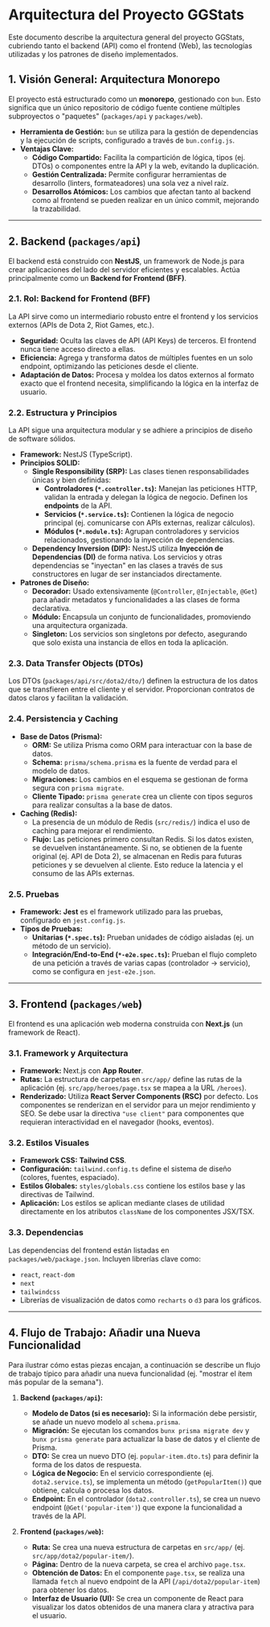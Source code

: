 # Arquitectura del Proyecto GGStats

Este documento describe la arquitectura general del proyecto GGStats, cubriendo tanto el backend (API) como el frontend (Web), las tecnologías utilizadas y los patrones de diseño implementados.

## 1. Visión General: Arquitectura Monorepo

El proyecto está estructurado como un **monorepo**, gestionado con `bun`. Esto significa que un único repositorio de código fuente contiene múltiples subproyectos o "paquetes" (`packages/api` y `packages/web`).

-   **Herramienta de Gestión:** `bun` se utiliza para la gestión de dependencias y la ejecución de scripts, configurado a través de `bun.config.js`.
-   **Ventajas Clave:**
    -   **Código Compartido:** Facilita la compartición de lógica, tipos (ej. DTOs) o componentes entre la API y la web, evitando la duplicación.
    -   **Gestión Centralizada:** Permite configurar herramientas de desarrollo (linters, formateadores) una sola vez a nivel raíz.
    -   **Desarrollos Atómicos:** Los cambios que afectan tanto al backend como al frontend se pueden realizar en un único commit, mejorando la trazabilidad.

---

## 2. Backend (`packages/api`)

El backend está construido con **NestJS**, un framework de Node.js para crear aplicaciones del lado del servidor eficientes y escalables. Actúa principalmente como un **Backend for Frontend (BFF)**.

### 2.1. Rol: Backend for Frontend (BFF)

La API sirve como un intermediario robusto entre el frontend y los servicios externos (APIs de Dota 2, Riot Games, etc.).

-   **Seguridad:** Oculta las claves de API (API Keys) de terceros. El frontend nunca tiene acceso directo a ellas.
-   **Eficiencia:** Agrega y transforma datos de múltiples fuentes en un solo endpoint, optimizando las peticiones desde el cliente.
-   **Adaptación de Datos:** Procesa y moldea los datos externos al formato exacto que el frontend necesita, simplificando la lógica en la interfaz de usuario.

### 2.2. Estructura y Principios

La API sigue una arquitectura modular y se adhiere a principios de diseño de software sólidos.

-   **Framework:** NestJS (TypeScript).
-   **Principios SOLID:**
    -   **Single Responsibility (SRP):** Las clases tienen responsabilidades únicas y bien definidas:
        -   **Controladores (`*.controller.ts`):** Manejan las peticiones HTTP, validan la entrada y delegan la lógica de negocio. Definen los **endpoints** de la API.
        -   **Servicios (`*.service.ts`):** Contienen la lógica de negocio principal (ej. comunicarse con APIs externas, realizar cálculos).
        -   **Módulos (`*.module.ts`):** Agrupan controladores y servicios relacionados, gestionando la inyección de dependencias.
    -   **Dependency Inversion (DIP):** NestJS utiliza **Inyección de Dependencias (DI)** de forma nativa. Los servicios y otras dependencias se "inyectan" en las clases a través de sus constructores en lugar de ser instanciados directamente.
-   **Patrones de Diseño:**
    -   **Decorador:** Usado extensivamente (`@Controller`, `@Injectable`, `@Get`) para añadir metadatos y funcionalidades a las clases de forma declarativa.
    -   **Módulo:** Encapsula un conjunto de funcionalidades, promoviendo una arquitectura organizada.
    -   **Singleton:** Los servicios son singletons por defecto, asegurando que solo exista una instancia de ellos en toda la aplicación.

### 2.3. Data Transfer Objects (DTOs)

Los DTOs (`packages/api/src/dota2/dto/`) definen la estructura de los datos que se transfieren entre el cliente y el servidor. Proporcionan contratos de datos claros y facilitan la validación.

### 2.4. Persistencia y Caching

-   **Base de Datos (Prisma):**
    -   **ORM:** Se utiliza Prisma como ORM para interactuar con la base de datos.
    -   **Schema:** `prisma/schema.prisma` es la fuente de verdad para el modelo de datos.
    -   **Migraciones:** Los cambios en el esquema se gestionan de forma segura con `prisma migrate`.
    -   **Cliente Tipado:** `prisma generate` crea un cliente con tipos seguros para realizar consultas a la base de datos.
-   **Caching (Redis):**
    -   La presencia de un módulo de Redis (`src/redis/`) indica el uso de caching para mejorar el rendimiento.
    -   **Flujo:** Las peticiones primero consultan Redis. Si los datos existen, se devuelven instantáneamente. Si no, se obtienen de la fuente original (ej. API de Dota 2), se almacenan en Redis para futuras peticiones y se devuelven al cliente. Esto reduce la latencia y el consumo de las APIs externas.

### 2.5. Pruebas

-   **Framework:** **Jest** es el framework utilizado para las pruebas, configurado en `jest.config.js`.
-   **Tipos de Pruebas:**
    -   **Unitarias (`*.spec.ts`):** Prueban unidades de código aisladas (ej. un método de un servicio).
    -   **Integración/End-to-End (`*-e2e.spec.ts`):** Prueban el flujo completo de una petición a través de varias capas (controlador -> servicio), como se configura en `jest-e2e.json`.

---

## 3. Frontend (`packages/web`)

El frontend es una aplicación web moderna construida con **Next.js** (un framework de React).

### 3.1. Framework y Arquitectura

-   **Framework:** Next.js con **App Router**.
-   **Rutas:** La estructura de carpetas en `src/app/` define las rutas de la aplicación (ej. `src/app/heroes/page.tsx` se mapea a la URL `/heroes`).
-   **Renderizado:** Utiliza **React Server Components (RSC)** por defecto. Los componentes se renderizan en el servidor para un mejor rendimiento y SEO. Se debe usar la directiva `"use client"` para componentes que requieran interactividad en el navegador (hooks, eventos).

### 3.2. Estilos Visuales

-   **Framework CSS:** **Tailwind CSS**.
-   **Configuración:** `tailwind.config.ts` define el sistema de diseño (colores, fuentes, espaciado).
-   **Estilos Globales:** `styles/globals.css` contiene los estilos base y las directivas de Tailwind.
-   **Aplicación:** Los estilos se aplican mediante clases de utilidad directamente en los atributos `className` de los componentes JSX/TSX.

### 3.3. Dependencias

Las dependencias del frontend están listadas en `packages/web/package.json`. Incluyen librerías clave como:
-   `react`, `react-dom`
-   `next`
-   `tailwindcss`
-   Librerías de visualización de datos como `recharts` o `d3` para los gráficos.

---

## 4. Flujo de Trabajo: Añadir una Nueva Funcionalidad

Para ilustrar cómo estas piezas encajan, a continuación se describe un flujo de trabajo típico para añadir una nueva funcionalidad (ej. "mostrar el ítem más popular de la semana").

1.  **Backend (`packages/api`):**
    -   **Modelo de Datos (si es necesario):** Si la información debe persistir, se añade un nuevo modelo al `schema.prisma`.
    -   **Migración:** Se ejecutan los comandos `bunx prisma migrate dev` y `bunx prisma generate` para actualizar la base de datos y el cliente de Prisma.
    -   **DTO:** Se crea un nuevo DTO (ej. `popular-item.dto.ts`) para definir la forma de los datos de respuesta.
    -   **Lógica de Negocio:** En el servicio correspondiente (ej. `dota2.service.ts`), se implementa un método (`getPopularItem()`) que obtiene, calcula o procesa los datos.
    -   **Endpoint:** En el controlador (`dota2.controller.ts`), se crea un nuevo endpoint (`@Get('popular-item')`) que expone la funcionalidad a través de la API.

2.  **Frontend (`packages/web`):**
    -   **Ruta:** Se crea una nueva estructura de carpetas en `src/app/` (ej. `src/app/dota2/popular-item/`).
    -   **Página:** Dentro de la nueva carpeta, se crea el archivo `page.tsx`.
    -   **Obtención de Datos:** En el componente `page.tsx`, se realiza una llamada `fetch` al nuevo endpoint de la API (`/api/dota2/popular-item`) para obtener los datos.
    -   **Interfaz de Usuario (UI):** Se crea un componente de React para visualizar los datos obtenidos de una manera clara y atractiva para el usuario.
